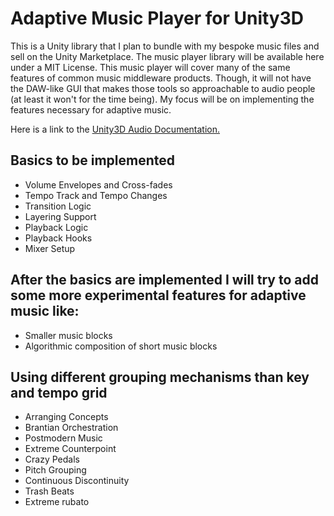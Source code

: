 # Adaptive Music Player for Unity3D
This is a Unity library that I plan to bundle with my bespoke music files and sell on the Unity Marketplace. The music player library will be available here under a MIT License. This music player will cover many of the same features of common music middleware products. Though, it will not have the DAW-like GUI that makes those tools so approachable to audio people (at least it won't for the time being). My focus will be on implementing the features necessary for adaptive music.

Here is a link to the [Unity3D Audio Documentation.](https://docs.unity3d.com/ScriptReference/UnityEngine.AudioModule.html)

## Basics to be implemented
- Volume Envelopes and Cross-fades
- Tempo Track and Tempo Changes
- Transition Logic
- Layering Support
- Playback Logic
- Playback Hooks
- Mixer Setup

## After the basics are implemented I will try to add some more experimental features for adaptive music like:
- Smaller music blocks
- Algorithmic composition of short music blocks

## Using different grouping mechanisms than key and tempo grid 
- Arranging Concepts 
- Brantian Orchestration 
- Postmodern Music 
- Extreme Counterpoint 
- Crazy Pedals 
- Pitch Grouping 
- Continuous Discontinuity 
- Trash Beats
- Extreme rubato